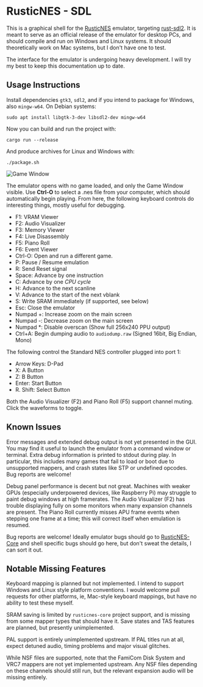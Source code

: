 # RusticNES - SDL
This is a graphical shell for the [RusticNES](https://github.com/zeta0134/rusticnes-core) emulator, targeting [rust-sdl2](https://github.com/Rust-SDL2/rust-sdl2). It is meant to serve as an official release of the emulator for desktop PCs, and should compile and run on Windows and Linux systems. It should theoretically work on Mac systems, but I don't have one to test.

The interface for the emulator is undergoing heavy development. I will try my best to keep this documentation up to date.

## Usage Instructions

Install dependencies `gtk3`, `sdl2`, and if you intend to package for Windows, also `mingw-w64`. On Debian systems:

```
sudo apt install libgtk-3-dev libsdl2-dev mingw-w64
```

Now you can build and run the project with:

```
cargo run --release
```

And produce archives for Linux and Windows with:

```
./package.sh
```

![Game Window](http://rusticnes.nicholasflynt.com/documentation/game_window.png) 

The emulator opens with no game loaded, and only the Game Window visible. Use **Ctrl-O** to select a .nes file from your computer, which should automatically begin playing. From here, the following keyboard controls do interesting things, mostly useful for debugging.

- F1: VRAM Viewer
- F2: Audio Visualizer
- F3: Memory Viewer
- F4: Live Disassembly
- F5: Piano Roll
- F6: Event Viewer
- Ctrl-O: Open and run a different game.
- P: Pause / Resume emulation
- R: Send Reset signal
- Space: Advance by one instruction
- C: Advance by one *CPU cycle*
- H: Advance to the next scanline
- V: Advance to the start of the next vblank
- S: Write SRAM immediately (if supported, see below)
- Esc: Close the emulator
- Numpad +: Increase zoom on the main screen
- Numpad -: Decrease zoom on the main screen
- Numpad \*: Disable overscan (Show full 256x240 PPU output)
- Ctrl+A: Begin dumping audio to `audiodump.raw` (Signed 16bit, Big Endian, Mono)

The following control the Standard NES controller plugged into port 1:

- Arrow Keys: D-Pad
- X: A Button
- Z: B Button
- Enter: Start Button
- R. Shift: Select Button

Both the Audio Visualizer (F2) and Piano Roll (F5) support channel muting. Click the waveforms to toggle.

## Known Issues

Error messages and extended debug output is not yet presented in the GUI. You may find it useful to launch the emulator from a command window or terminal. Extra debug information is printed to stdout during play. In particular, this includes many games that fail to load or boot due to unsupported mappers, and crash states like STP or undefined opcodes. Bug reports are welcome!

Debug panel performance is decent but not great. Machines with weaker GPUs (especially underpowered devices, like Raspberry Pi) may struggle to paint debug windows at high framerates. The Audio Visualizer (F2) has trouble displaying fully on some monitors when many expansion channels are present. The Piano Roll currently misses APU frame events when stepping one frame at a time; this will correct itself when emulation is resumed.

Bug reports are welcome! Ideally emulator bugs should go to [RusticNES-Core](https://github.com/zeta0134/rusticnes-core) and shell specific bugs should go here, but don't sweat the details, I can sort it out.

## Notable Missing Features

Keyboard mapping is planned but not implemented. I intend to support Windows and Linux style platform conventions. I would welcome pull requests for other platforms, ie, Mac-style keyboard mappings, but have no ability to test these myself.

SRAM saving is limited by `rusticnes-core` project support, and is missing from some mapper types that should have it. Save states and TAS features are planned, but presently unimplemented.

PAL support is entirely unimplemented upstream. If PAL titles run at all, expect detuned audio, timing problems and major visual glitches.

While NSF files are supported, note that the FamiCom Disk System and VRC7 mappers are not yet implemented upstream. Any NSF files depending on these channels should still run, but the relevant expansion audio will be missing entirely.